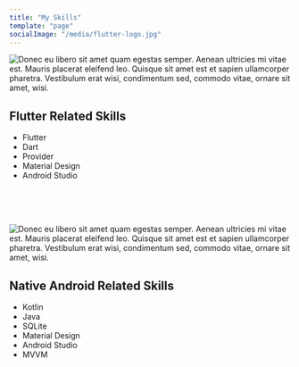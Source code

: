 ```yaml
---
title: "My Skills"
template: "page"
socialImage: "/media/flutter-logo.jpg"
---
```


![Donec eu libero sit amet quam egestas semper. Aenean ultricies mi vitae est. Mauris placerat eleifend leo. Quisque sit amet est et sapien ullamcorper pharetra. Vestibulum erat wisi, condimentum sed, commodo vitae, ornare sit amet, wisi.](/media/flutter-logo.jpg)

<h2>Flutter Related Skills</h2>

<ul>
  <li>Flutter</li>
  <li>Dart</li>
  <li>Provider</li>
  <li>Material Design</li>
  <li>Android Studio</li>
</ul>
<br><br><br>

![Donec eu libero sit amet quam egestas semper. Aenean ultricies mi vitae est. Mauris placerat eleifend leo. Quisque sit amet est et sapien ullamcorper pharetra. Vestibulum erat wisi, condimentum sed, commodo vitae, ornare sit amet, wisi.](/media/andy-lg.png)

<h2>Native Android Related Skills</h2>

<ul>
  <li>Kotlin</li>
  <li>Java</li>
  <li>SQLite</li>
  <li>Material Design</li>
  <li>Android Studio</li>
  <li>MVVM</li>
</ul>
<br><br><br>
